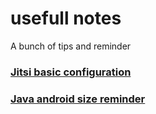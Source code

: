 # usefull notes
A bunch of tips and reminder

### [Jitsi basic configuration](https://github.com/c-antoine/notes/blob/main/Jitsi.md "Jitsi basic configuration")
### [Java android size reminder](http://https://github.com/c-antoine/notes/blob/main/sizeReminder.md "Java android size reminder")
